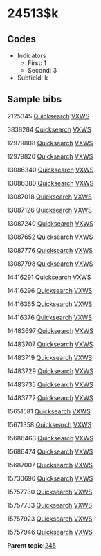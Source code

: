 # 24513$k

## Codes

-   Indicators
    -   First: 1
    -   Second: 3
-   Subfield: k

## Sample bibs

2125345 [Quicksearch](https://search.library.yale.edu/catalog/2125345) [VXWS](http://prodorbis.library.yale.edu:7014/vxws/GetHoldingsService?bibId=2125345)

3838284 [Quicksearch](https://search.library.yale.edu/catalog/3838284) [VXWS](http://prodorbis.library.yale.edu:7014/vxws/GetHoldingsService?bibId=3838284)

12979808 [Quicksearch](https://search.library.yale.edu/catalog/12979808) [VXWS](http://prodorbis.library.yale.edu:7014/vxws/GetHoldingsService?bibId=12979808)

12979820 [Quicksearch](https://search.library.yale.edu/catalog/12979820) [VXWS](http://prodorbis.library.yale.edu:7014/vxws/GetHoldingsService?bibId=12979820)

13086340 [Quicksearch](https://search.library.yale.edu/catalog/13086340) [VXWS](http://prodorbis.library.yale.edu:7014/vxws/GetHoldingsService?bibId=13086340)

13086380 [Quicksearch](https://search.library.yale.edu/catalog/13086380) [VXWS](http://prodorbis.library.yale.edu:7014/vxws/GetHoldingsService?bibId=13086380)

13087018 [Quicksearch](https://search.library.yale.edu/catalog/13087018) [VXWS](http://prodorbis.library.yale.edu:7014/vxws/GetHoldingsService?bibId=13087018)

13087126 [Quicksearch](https://search.library.yale.edu/catalog/13087126) [VXWS](http://prodorbis.library.yale.edu:7014/vxws/GetHoldingsService?bibId=13087126)

13087240 [Quicksearch](https://search.library.yale.edu/catalog/13087240) [VXWS](http://prodorbis.library.yale.edu:7014/vxws/GetHoldingsService?bibId=13087240)

13087652 [Quicksearch](https://search.library.yale.edu/catalog/13087652) [VXWS](http://prodorbis.library.yale.edu:7014/vxws/GetHoldingsService?bibId=13087652)

13087776 [Quicksearch](https://search.library.yale.edu/catalog/13087776) [VXWS](http://prodorbis.library.yale.edu:7014/vxws/GetHoldingsService?bibId=13087776)

13087798 [Quicksearch](https://search.library.yale.edu/catalog/13087798) [VXWS](http://prodorbis.library.yale.edu:7014/vxws/GetHoldingsService?bibId=13087798)

14416291 [Quicksearch](https://search.library.yale.edu/catalog/14416291) [VXWS](http://prodorbis.library.yale.edu:7014/vxws/GetHoldingsService?bibId=14416291)

14416296 [Quicksearch](https://search.library.yale.edu/catalog/14416296) [VXWS](http://prodorbis.library.yale.edu:7014/vxws/GetHoldingsService?bibId=14416296)

14416365 [Quicksearch](https://search.library.yale.edu/catalog/14416365) [VXWS](http://prodorbis.library.yale.edu:7014/vxws/GetHoldingsService?bibId=14416365)

14416376 [Quicksearch](https://search.library.yale.edu/catalog/14416376) [VXWS](http://prodorbis.library.yale.edu:7014/vxws/GetHoldingsService?bibId=14416376)

14483697 [Quicksearch](https://search.library.yale.edu/catalog/14483697) [VXWS](http://prodorbis.library.yale.edu:7014/vxws/GetHoldingsService?bibId=14483697)

14483707 [Quicksearch](https://search.library.yale.edu/catalog/14483707) [VXWS](http://prodorbis.library.yale.edu:7014/vxws/GetHoldingsService?bibId=14483707)

14483719 [Quicksearch](https://search.library.yale.edu/catalog/14483719) [VXWS](http://prodorbis.library.yale.edu:7014/vxws/GetHoldingsService?bibId=14483719)

14483729 [Quicksearch](https://search.library.yale.edu/catalog/14483729) [VXWS](http://prodorbis.library.yale.edu:7014/vxws/GetHoldingsService?bibId=14483729)

14483735 [Quicksearch](https://search.library.yale.edu/catalog/14483735) [VXWS](http://prodorbis.library.yale.edu:7014/vxws/GetHoldingsService?bibId=14483735)

14483772 [Quicksearch](https://search.library.yale.edu/catalog/14483772) [VXWS](http://prodorbis.library.yale.edu:7014/vxws/GetHoldingsService?bibId=14483772)

15651581 [Quicksearch](https://search.library.yale.edu/catalog/15651581) [VXWS](http://prodorbis.library.yale.edu:7014/vxws/GetHoldingsService?bibId=15651581)

15671358 [Quicksearch](https://search.library.yale.edu/catalog/15671358) [VXWS](http://prodorbis.library.yale.edu:7014/vxws/GetHoldingsService?bibId=15671358)

15686463 [Quicksearch](https://search.library.yale.edu/catalog/15686463) [VXWS](http://prodorbis.library.yale.edu:7014/vxws/GetHoldingsService?bibId=15686463)

15686474 [Quicksearch](https://search.library.yale.edu/catalog/15686474) [VXWS](http://prodorbis.library.yale.edu:7014/vxws/GetHoldingsService?bibId=15686474)

15687007 [Quicksearch](https://search.library.yale.edu/catalog/15687007) [VXWS](http://prodorbis.library.yale.edu:7014/vxws/GetHoldingsService?bibId=15687007)

15730696 [Quicksearch](https://search.library.yale.edu/catalog/15730696) [VXWS](http://prodorbis.library.yale.edu:7014/vxws/GetHoldingsService?bibId=15730696)

15757730 [Quicksearch](https://search.library.yale.edu/catalog/15757730) [VXWS](http://prodorbis.library.yale.edu:7014/vxws/GetHoldingsService?bibId=15757730)

15757733 [Quicksearch](https://search.library.yale.edu/catalog/15757733) [VXWS](http://prodorbis.library.yale.edu:7014/vxws/GetHoldingsService?bibId=15757733)

15757923 [Quicksearch](https://search.library.yale.edu/catalog/15757923) [VXWS](http://prodorbis.library.yale.edu:7014/vxws/GetHoldingsService?bibId=15757923)

15757946 [Quicksearch](https://search.library.yale.edu/catalog/15757946) [VXWS](http://prodorbis.library.yale.edu:7014/vxws/GetHoldingsService?bibId=15757946)

**Parent topic:**[245](../../tags/245/245.md)

